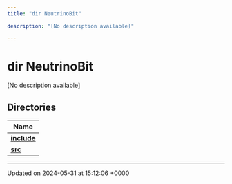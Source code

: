 ```yaml
---
title: "dir NeutrinoBit"

description: "[No description available]"

---
```


# dir NeutrinoBit

[No description available]

## Directories

| Name           |
| -------------- |
| **[include](/documentation/code/files/dir_e8dada9eeab80d1c087c30eda3eb5c06/#dir-include)**  |
| **[src](/documentation/code/files/dir_1e7e1ae6d13f7add0d9ef71ebf84e799/#dir-src)**  |






-------------------------------

Updated on 2024-05-31 at 15:12:06 +0000
